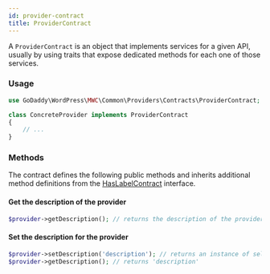 ```yaml
---
id: provider-contract
title: ProviderContract
---
```


A `ProviderContract` is an object that implements services for a given API, usually by using traits that expose dedicated methods for each one of those services.

### Usage

```php
use GoDaddy\WordPress\MWC\Common\Providers\Contracts\ProviderContract;

class ConcreteProvider implements ProviderContract 
{
    // ...
}
```

### Methods

The contract defines the following public methods and inherits additional method definitions from the [HasLabelContract](/contracts/has-label) interface.

#### Get the description of the provider

```php
$provider->getDescription(); // returns the description of the provider
```

#### Set the description for the provider

```php
$provider->setDescription('description'); // returns an instance of self
$provider->getDescription(); // returns 'description'
```
